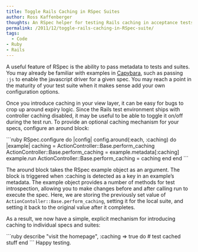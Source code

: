 ```yaml
---
title: Toggle Rails Caching in RSpec Suites
author: Ross Kaffenberger
thoughts: An RSpec helper for testing Rails caching in acceptance tests
permalink: /2011/12/toggle-rails-caching-in-RSpec-suite/
tags:
  - Code
- Ruby
- Rails
---
```

A useful feature of RSpec is the ability to pass metadata to tests and suites. You may already be familiar with examples in [Capybara][1], such as passing `:js` to enable the javascript driver for a given spec. You may reach a point in the maturity of your test suite when it makes sense add your own configuration options.

Once you introduce caching in your view layer, it can be easy for bugs to crop up around expiry logic. Since the Rails test environment ships with controller caching disabled, it may be useful to be able to toggle it on/off during the test run. To provide an optional caching mechanism for your specs, configure an around block:

\`\`\`ruby
RSpec.configure do |config|
  config.around(:each, :caching) do |example|
	caching = ActionController::Base.perform_caching
	ActionController::Base.perform_caching = example.metadata[:caching]
	example.run
	ActionController::Base.perform_caching = caching
  end
end
\`\`\`

The around block takes the RSpec example object as an argument. The block is triggered when :caching is detected as a key in an example’s metadata. The example object provides a number of methods for test introspection, allowing you to make changes before and after calling run to execute the spec. Here, we are storing the previously set value of `ActionContoller::Base.perform_caching`, setting it for the local suite, and setting it back to the original value after it completes.

As a result, we now have a simple, explicit mechanism for introducing caching to individual specs and suites:

\`\`\`ruby
describe "visit the homepage", :caching =\> true do
  \# test cached stuff
end
\`\`\`
Happy testing.

[1]:	https://github.com/jnicklas/capybara